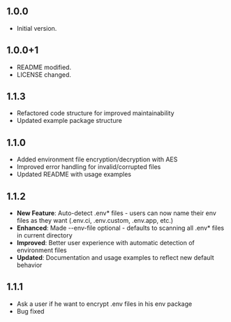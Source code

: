 ## 1.0.0

- Initial version.

## 1.0.0+1

- README modified.
- LICENSE changed.

## 1.1.3

- Refactored code structure for improved maintainability
- Updated example package structure

## 1.1.0

- Added environment file encryption/decryption with AES
- Improved error handling for invalid/corrupted files
- Updated README with usage examples

## 1.1.2

- **New Feature**: Auto-detect .env* files - users can now name their env files as they want (.env.ci, .env.custom, .env.app, etc.)
- **Enhanced**: Made --env-file optional - defaults to scanning all .env* files in current directory
- **Improved**: Better user experience with automatic detection of environment files
- **Updated**: Documentation and usage examples to reflect new default behavior

## 1.1.1

- Ask a user if he want to encrypt .env files in his env package
- Bug fixed
